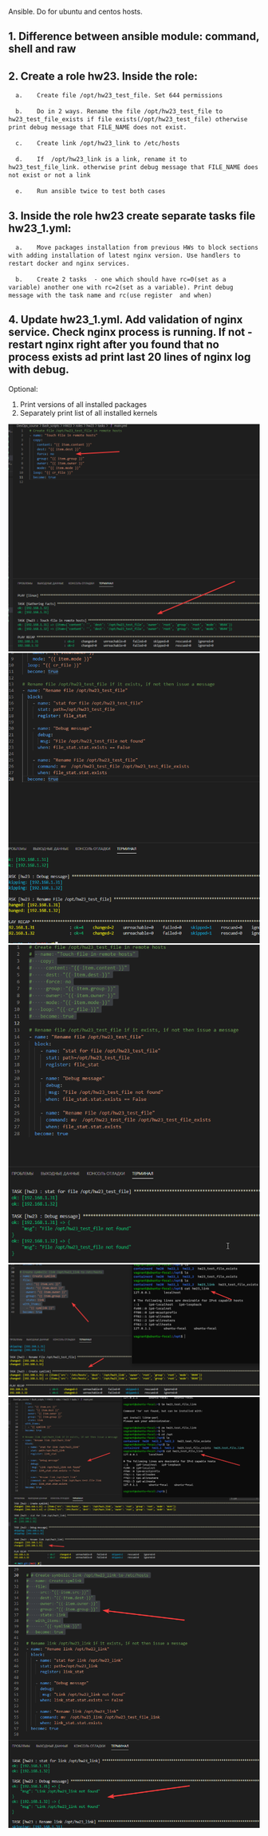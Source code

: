 Ansible. Do for ubuntu and centos hosts.

##  1.	Difference between ansible module: command, shell and raw
##  2.	Create a role hw23. Inside the role:
    
      a.	Create file /opt/hw23_test_file. Set 644 permissions
    
      b.	Do in 2 ways. Rename the file /opt/hw23_test_file to hw23_test_file_exists if file exists(/opt/hw23_test_file) otherwise print debug message that FILE_NAME does not exist.
   
      c.	Create link /opt/hw23_link to /etc/hosts
    
      d.	If  /opt/hw23_link is a link, rename it to hw23_test_file_link. otherwise print debug message that FILE_NAME does not exist or not a link
    
      e.	Run ansible twice to test both cases
##  3.	Inside the role hw23 create separate tasks file hw23_1.yml:
   
      a.	Move packages installation from previous HWs to block sections with adding installation of latest nginx version. Use handlers to restart docker and nginx services.
   
      b.	Create 2 tasks  - one which should have rc=0(set as a variable) another one with rc=2(set as a variable). Print debug message with the task name and rc(use register  and when)
 
##  4.	Update hw23_1.yml. Add validation of nginx service. Check nginx process is running. If not - restart nginx right after you found that no process exists ad print last 20 lines of nginx log with debug. 

Optional:
1.	Print versions of all installed packages
2.	Separately print list of all installed kernels


![hw23t2a](https://github.com/Engelko/DevOps_course/blob/HW23/Bash_scripts/HW23/hw23t2a.png)
![hw23t2b1](https://github.com/Engelko/DevOps_course/blob/HW23/Bash_scripts/HW23/hw23t2b1.png)
![hw23t2b2](https://github.com/Engelko/DevOps_course/blob/HW23/Bash_scripts/HW23/hw23t2b2.png)
![hw23t2c](https://github.com/Engelko/DevOps_course/blob/HW23/Bash_scripts/HW23/hw23t2c.png)
![hw23t2d1](https://github.com/Engelko/DevOps_course/blob/HW23/Bash_scripts/HW23/hw23t2d1.png)
![hw23t2d2](https://github.com/Engelko/DevOps_course/blob/HW23/Bash_scripts/HW23/hw23t2d2.png)
